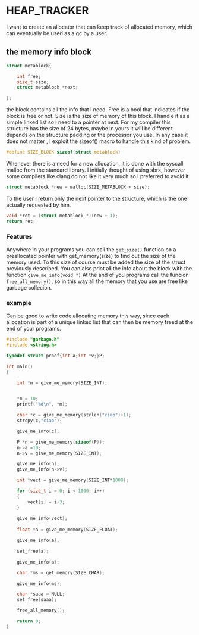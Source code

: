 # HEAP_TRACKER
I want to create an allocator that can keep track of allocated memory, which can eventually be used as a gc by a user. 

## the memory info block

```c
struct metablock{

    int free;
    size_t size;
    struct metablock *next;

}; 
```
the block contains all the info that i need.
Free is a bool that indicates if the block is free or not.
Size is the size of memory of this block.
I handle it as a simple linked list so i need to a pointer at next.
For my compiler this structure has the size of 24 bytes, maybe in yours it will be different depends on the structure padding or the processor you use.
In any case it does not matter , I exploit the sizeof() macro to handle this kind of problem.

```c
#define SIZE_BLOCK sizeof(struct metablock)
```

Whenever there is a need for a new allocation, it is done with the syscall malloc from the standard library.
I initially thought of using sbrk, however some compilers like clang do not like it very much so I preferred to avoid it.

```c
struct metablock *new = malloc(SIZE_METABLOCK + size);
```

To the user I return only the next pointer to the structure, which is the one actually requested by him.
```c
void *ret = (struct metablock *)(new + 1);
return ret;
```

### Features
Anywhere in your programs you can call the ```get_size()``` function on a preallocated pointer with get_memory(size) to find out the size of the memory used.
To this size of course must be added the size of the struct previously described.
You can also print all the info about the block with the function ```give_me_info(void *)```
At the and of you programs call the funcion ``` free_all_memory()```, so in this way
all the memory that you use are free like garbage collecion.

### example
Can be good to write code allocating memory this way, since each allocation is part of a unique linked list that can then be memory freed at the end of your programs.
```c
#include "garbage.h"
#include <string.h>

typedef struct proof{int a;int *v;}P;

int main()
{   

    int *m = give_me_memory(SIZE_INT);


    *m = 10;
    printf("%d\n", *m);

    char *c = give_me_memory(strlen("ciao")+1);
    strcpy(c,"ciao");

    give_me_info(c);

    P *n = give_me_memory(sizeof(P));
    n->a =10;
    n->v = give_me_memory(SIZE_INT);

    give_me_info(n);
    give_me_info(n->v);

    int *vect = give_me_memory(SIZE_INT*1000);

    for (size_t i = 0; i < 1000; i++)
    {
        vect[i] = i+3;
    }
    
    give_me_info(vect);
 
    float *a = give_me_memory(SIZE_FLOAT);

    give_me_info(a);

    set_free(a);

    give_me_info(a);

    char *ms = get_memory(SIZE_CHAR);

    give_me_info(ms);

    char *saaa = NULL;
    set_free(saaa);

    free_all_memory();

    return 0;
}
```